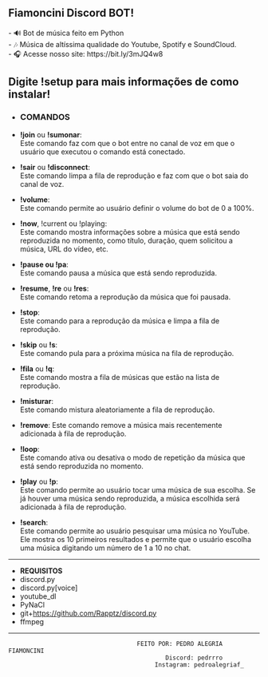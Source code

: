 <h2>Fiamoncini Discord BOT!</h2>
- 🔊 Bot de música feito em Python <br/>
- 🎶 Música de altíssima qualidade do Youtube, Spotify e SoundCloud. <br/>
- 🎧 Acesse nosso site: https://bit.ly/3mJQ4w8 <br/>
                       
Digite **!setup** para mais informações de como instalar!
-----------------------------------------------------------------------------------------------------------------------------------------------------------------------------------------
- <h3>COMANDOS</h3>                    
                    
- **!join** ou **!sumonar**:  <br/>
Este comando faz com que o bot entre no canal de voz em que o usuário que executou o comando está conectado.

- **!sair** ou **!disconnect**:  <br/>
Este comando limpa a fila de reprodução e faz com que o bot saia do canal de voz.

- **!volume**:  <br/>
Este comando permite ao usuário definir o volume do bot de 0 a 100%.

- **!now**, !current ou !playing:  <br/>
Este comando mostra informações sobre a música que está sendo reproduzida no momento, como título, duração, quem solicitou a música, URL do vídeo, etc.

- **!pause ou !pa**:  <br/>
Este comando pausa a música que está sendo reproduzida.

- **!resume**, **!re** ou **!res**: <br/>
Este comando retoma a reprodução da música que foi pausada.

- **!stop**: <br/>
Este comando para a reprodução da música e limpa a fila de reprodução.

- **!skip** ou **!s**:  <br/>
Este comando pula para a próxima música na fila de reprodução.

- **!fila** ou **!q**:  <br/>
Este comando mostra a fila de músicas que estão na lista de reprodução.

- **!misturar**:  <br/>
Este comando mistura aleatoriamente a fila de reprodução.

- **!remove**: 
Este comando remove a música mais recentemente adicionada à fila de reprodução.

- **!loop**:  <br/>
Este comando ativa ou desativa o modo de repetição da música que está sendo reproduzida no momento.

- **!play** ou **!p**:  <br/>
Este comando permite ao usuário tocar uma música de sua escolha. Se já houver uma música sendo reproduzida, a música escolhida será adicionada à fila de reprodução.

- **!search**:  <br/>
Este comando permite ao usuário pesquisar uma música no YouTube. Ele mostra os 10 primeiros resultados e permite que o usuário escolha uma música digitando um número de 1 a 10 no chat.
-----------------------------------------------------------------------------------------------------------------------------------------------------------------------------------------

- **REQUISITOS**
- discord.py
- discord.py[voice]
- youtube_dl
- PyNaCl
- git+https://github.com/Rapptz/discord.py
- ffmpeg
 -----------------------------------------------------------------------------------------------------------------------------------------------------------------------------------------
                                        FEITO POR: PEDRO ALEGRIA FIAMONCINI
                                                Discord: pedrrro
                                             Instagram: pedroalegriaf_
